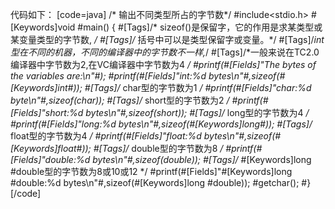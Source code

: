 代码如下：
[code=java]
/* 输出不同类型所占的字节数*/
#include<stdio.h>
#[Keywords]void #main()
{
    #[Tags]/* sizeof()是保留字，它的作用是求某类型或某变量类型的字节数, */
    #[Tags]/* 括号中可以是类型保留字或变量。*/
    #[Tags]/*int型在不同的机器，不同的编译器中的字节数不一样,*/
    #[Tags]/*一般来说在TC2.0编译器中字节数为2,在VC编译器中字节数为4 */
    #printf(#[Fields]"The bytes of the variables are:\n"#);
    #printf(#[Fields]"int:%d bytes\n"#,sizeof(#[Keywords]int#));
    #[Tags]/* char型的字节数为1 */
    #printf(#[Fields]"char:%d byte\n"#,sizeof(char));
    #[Tags]/* short型的字节数为2 */
    #printf(#[Fields]"short:%d bytes\n"#,sizeof(short));
    #[Tags]/* long型的字节数为4 */
    #printf(#[Fields]"long:%d bytes\n"#,sizeof(#[Keywords]long#));
    #[Tags]/* float型的字节数为4 */
    #printf(#[Fields]"float:%d bytes\n"#,sizeof(#[Keywords]float#));
    #[Tags]/* double型的字节数为8 */
    #printf(#[Fields]"double:%d bytes\n"#,sizeof(double));
    #[Tags]/* #[Keywords]long #double型的字节数为8或10或12 */
    #printf(#[Fields]"#[Keywords]long #double:%d bytes\n"#,sizeof(#[Keywords]long #double));
    #getchar();
#}
[/code]